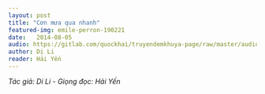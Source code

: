 ```yaml
---
layout: post
title: "Cơn mưa qua nhanh"
featured-img: emile-perron-190221
date:   2014-08-05
audio: https://gitlab.com/quockhai/truyendemkhuya-page/raw/master/audio/2014_08_05.mp3 #2014_08_06.mp3
author: Di Li
reader: Hải Yến
---
```


*Tác giả: Di Li - Giọng đọc: Hải Yến*